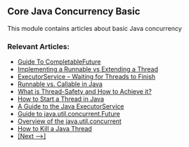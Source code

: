## Core Java Concurrency Basic

This module contains articles about basic Java concurrency

### Relevant Articles: 
- [Guide To CompletableFuture](https://www.baeldung.com/java-completablefuture)
- [Implementing a Runnable vs Extending a Thread](https://www.baeldung.com/java-runnable-vs-extending-thread)
- [ExecutorService – Waiting for Threads to Finish](https://www.baeldung.com/java-executor-wait-for-threads)
- [Runnable vs. Callable in Java](https://www.baeldung.com/java-runnable-callable)
- [What is Thread-Safety and How to Achieve it?](https://www.baeldung.com/java-thread-safety)
- [How to Start a Thread in Java](https://www.baeldung.com/java-start-thread)
- [A Guide to the Java ExecutorService](https://www.baeldung.com/java-executor-service-tutorial)
- [Guide to java.util.concurrent.Future](https://www.baeldung.com/java-future)
- [Overview of the java.util.concurrent](https://www.baeldung.com/java-util-concurrent)
- [How to Kill a Java Thread](https://www.baeldung.com/java-thread-stop)
- [[Next -->]](/java-core/java-concurrency-basic-2)
